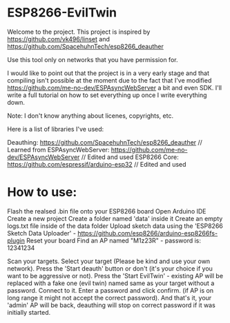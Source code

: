 # ESP8266-EvilTwin

Welcome to the project.
This project is inspired by https://github.com/vk496/linset and https://github.com/SpacehuhnTech/esp8266_deauther

Use this tool only on networks that you have permission for.

I would like to point out that the project is in a very early stage and that compiling isn't possible at the moment due to the fact that I've modified https://github.com/me-no-dev/ESPAsyncWebServer a bit and even SDK.
I'll write a full tutorial on how to set everything up once I write everything down.

Note: I don't know anything about licenes, copyrights, etc.

Here is a list of libraries I've used:

Deauthing: https://github.com/SpacehuhnTech/esp8266_deauther        // Learned from
ESPAsyncWebServer: https://github.com/me-no-dev/ESPAsyncWebServer   // Edited and used
ESP8266 Core: https://github.com/espressif/arduino-esp32            // Edited and used




# How to use:
Flash the realsed .bin file onto your ESP8266 board
Open Arduino IDE
Create a new project
Create a folder named 'data' inside it
Create an empty logs.txt file inside of the data folder
Upload sketch data using the 'ESP8266 Sketch Data Uploader' - https://github.com/esp8266/arduino-esp8266fs-plugin
Reset your board
Find an AP named "M1z23R" - password is: 12341234

Scan your targets.
Select your target (Please be kind and use your own network).
Press the 'Start deauth' button or don't (it's your choice if you want to be aggressive or not).
Press the 'Start EvilTwin' - existing AP will be replaced with a fake one (evil twin) named same as your target without a password.
Connect to it.
Enter a password and click confirm. (if AP is on long range it might not accept the correct password).
And that's it, your 'admin' AP will be back, deauthing will stop on correct password if it was initially started.
